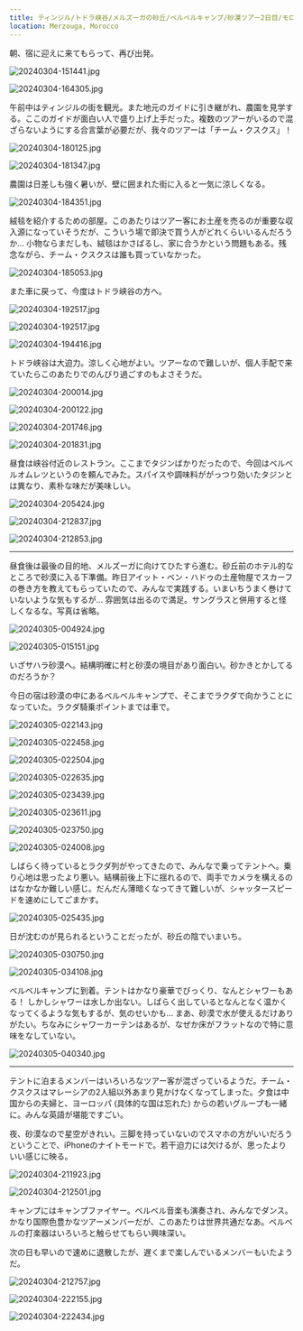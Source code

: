 ```yaml
---
title: ティンジル/トドラ峡谷/メルズーガの砂丘/ベルベルキャンプ/砂漠ツアー2日目/モロッコ旅行5日目
location: Merzouga, Morocco
---
```


朝、宿に迎えに来てもらって、再び出発。

![20240304-151441.jpg](https://ceshmina-photos.s3.ap-northeast-1.amazonaws.com/medium/202403/20240304-151441.jpg "今日のやめぴ")

![20240304-164305.jpg](https://ceshmina-photos.s3.ap-northeast-1.amazonaws.com/medium/202403/20240304-164305.jpg "ロビーの机")

午前中はティンジルの街を観光。また地元のガイドに引き継がれ、農園を見学する。ここのガイドが面白い人で盛り上げ上手だった。複数のツアーがいるので混ざらないようにする合言葉が必要だが、我々のツアーは「チーム・クスクス」！

![20240304-180125.jpg](https://ceshmina-photos.s3.ap-northeast-1.amazonaws.com/medium/202403/20240304-180125.jpg "丘の上に街がある")

![20240304-181347.jpg](https://ceshmina-photos.s3.ap-northeast-1.amazonaws.com/medium/202403/20240304-181347.jpg "乾燥気候だとは思うが、意外と緑豊か")

農園は日差しも強く暑いが、壁に囲まれた街に入ると一気に涼しくなる。

![20240304-184351.jpg](https://ceshmina-photos.s3.ap-northeast-1.amazonaws.com/medium/202403/20240304-184351.jpg "壁のマークはベルベルの記号")

絨毯を紹介するための部屋。このあたりはツアー客にお土産を売るのが重要な収入源になっていそうだが、こういう場で即決で買う人がどれくらいいるんだろうか... 小物ならまだしも、絨毯はかさばるし、家に合うかという問題もある。残念ながら、チーム・クスクスは誰も買っていなかった。

![20240304-185053.jpg](https://ceshmina-photos.s3.ap-northeast-1.amazonaws.com/medium/202403/20240304-185053.jpg "ミントティーを淹れてくれる。高くから注ぐのがポイント")

また車に戻って、今度はトドラ峡谷の方へ。

![20240304-192517.jpg](https://ceshmina-photos.s3.ap-northeast-1.amazonaws.com/medium/202403/20240304-192517.jpg "雰囲気のある通り")

![20240304-192517.jpg](https://ceshmina-photos.s3.ap-northeast-1.amazonaws.com/medium/202403/20240304-192525.jpg "昨日のランチメンバー")

![20240304-194416.jpg](https://ceshmina-photos.s3.ap-northeast-1.amazonaws.com/medium/202403/20240304-194416.jpg)

トドラ峡谷は大迫力。涼しく心地がよい。ツアーなので難しいが、個人手配で来ていたらこのあたりでのんびり過ごすのもよさそうだ。

![20240304-200014.jpg](https://ceshmina-photos.s3.ap-northeast-1.amazonaws.com/medium/202403/20240304-200014.jpg)

![20240304-200122.jpg](https://ceshmina-photos.s3.ap-northeast-1.amazonaws.com/medium/202403/20240304-200122.jpg "Macの壁紙みたい")

![20240304-201746.jpg](https://ceshmina-photos.s3.ap-northeast-1.amazonaws.com/medium/202403/20240304-201746.jpg "大量のロバ (多分)")

![20240304-201831.jpg](https://ceshmina-photos.s3.ap-northeast-1.amazonaws.com/medium/202403/20240304-201831.jpg)

昼食は峡谷付近のレストラン。ここまでタジンばかりだったので、今回はベルベルオムレツというのを頼んでみた。スパイスや調味料ががっつり効いたタジンとは異なり、素朴な味だが美味しい。

![20240304-205424.jpg](https://ceshmina-photos.s3.ap-northeast-1.amazonaws.com/medium/202403/20240304-205424.jpg "ベルベルオムレツ")

![20240304-212837.jpg](https://ceshmina-photos.s3.ap-northeast-1.amazonaws.com/medium/202403/20240304-212837.jpg "リゾートっぽい")

![20240304-212853.jpg](https://ceshmina-photos.s3.ap-northeast-1.amazonaws.com/medium/202403/20240304-212853.jpg "レストランの内装 (テラスだが) もかわいい")

---

昼食後は最後の目的地、メルズーガに向けてひたすら進む。砂丘前のホテル的なところで砂漠に入る下準備。昨日アイット・ベン・ハドゥの土産物屋でスカーフの巻き方を教えてもらっていたので、みんなで実践する。いまいちうまく巻けていないような気もするが... 雰囲気は出るので満足。サングラスと併用すると怪しくなるな。写真は省略。

![20240305-004924.jpg](https://ceshmina-photos.s3.ap-northeast-1.amazonaws.com/medium/202403/20240305-004924.jpg "砂丘が見えてきた！")

![20240305-015151.jpg](https://ceshmina-photos.s3.ap-northeast-1.amazonaws.com/medium/202403/20240305-015151.jpg "砂漠に入る準備")

いざサハラ砂漠へ。結構明確に村と砂漠の境目があり面白い。砂かきとかしてるのだろうか？

今日の宿は砂漠の中にあるベルベルキャンプで、そこまでラクダで向かうことになっていた。ラクダ騎乗ポイントまでは車で。

![20240305-022143.jpg](https://ceshmina-photos.s3.ap-northeast-1.amazonaws.com/medium/202403/20240305-022143.jpg)

![20240305-022458.jpg](https://ceshmina-photos.s3.ap-northeast-1.amazonaws.com/medium/202403/20240305-022458.jpg "風でできた模様が美しい")

![20240305-022504.jpg](https://ceshmina-photos.s3.ap-northeast-1.amazonaws.com/medium/202403/20240305-022504.jpg)

![20240305-022635.jpg](https://ceshmina-photos.s3.ap-northeast-1.amazonaws.com/medium/202403/20240305-022635.jpg "今日のやめぴその2")

![20240305-023439.jpg](https://ceshmina-photos.s3.ap-northeast-1.amazonaws.com/medium/202403/20240305-023439.jpg)

![20240305-023611.jpg](https://ceshmina-photos.s3.ap-northeast-1.amazonaws.com/medium/202403/20240305-023611.jpg "それっぽい景色")

![20240305-023750.jpg](https://ceshmina-photos.s3.ap-northeast-1.amazonaws.com/medium/202403/20240305-023750.jpg)

![20240305-024008.jpg](https://ceshmina-photos.s3.ap-northeast-1.amazonaws.com/medium/202403/20240305-024008.jpg)

しばらく待っているとラクダ列がやってきたので、みんなで乗ってテントへ。乗り心地は思ったより悪い。結構前後上下に揺れるので、両手でカメラを構えるのはなかなか難しい感じ。だんだん薄暗くなってきて難しいが、シャッタースピードを速めにしてごまかす。

![20240305-025435.jpg](https://ceshmina-photos.s3.ap-northeast-1.amazonaws.com/medium/202403/20240305-025435.jpg "ラクダがやって来た")

日が沈むのが見られるということだったが、砂丘の陰でいまいち。

![20240305-030750.jpg](https://ceshmina-photos.s3.ap-northeast-1.amazonaws.com/medium/202403/20240305-030750.jpg "マグリブだからね")

![20240305-034108.jpg](https://ceshmina-photos.s3.ap-northeast-1.amazonaws.com/medium/202403/20240305-034108.jpg "ラクダ、ありがとう")

ベルベルキャンプに到着。テントはかなり豪華でびっくり、なんとシャワーもある！ しかしシャワーは水しか出ない。しばらく出しているとなんとなく温かくなってくるような気もするが、気のせいかも... まあ、砂漠で水が使えるだけありがたい。ちなみにシャワーカーテンはあるが、なぜか床がフラットなので特に意味をなしていない。

![20240305-040340.jpg](https://ceshmina-photos.s3.ap-northeast-1.amazonaws.com/medium/202403/20240305-040340.jpg "プライベートテント、シャワー付き")

---

テントに泊まるメンバーはいろいろなツアー客が混ざっているようだ。チーム・クスクスはマレーシアの2人組以外あまり見かけなくなってしまった。夕食は中国からの夫婦と、ヨーロッパ (具体的な国は忘れた) からの若いグループも一緒に。みんな英語が堪能ですごい。

夜、砂漠なので星空がきれい。三脚を持っていないのでスマホの方がいいだろうということで、iPhoneのナイトモードで。若干迫力には欠けるが、思ったよりいい感じに映る。

![20240304-211923.jpg](https://ceshmina-photos.s3.ap-northeast-1.amazonaws.com/medium/202403/20240304-211923.jpg "オリオン座")

![20240304-212501.jpg](https://ceshmina-photos.s3.ap-northeast-1.amazonaws.com/medium/202403/20240304-212501.jpg "砂漠とのコントラスト")

キャンプにはキャンプファイヤー。ベルベル音楽も演奏され、みんなでダンス。かなり国際色豊かなツアーメンバーだが、このあたりは世界共通だなあ。ベルベルの打楽器はいろいろと触らせてもらい興味深い。

次の日も早いので速めに退散したが、遅くまで楽しんでいるメンバーもいたようだ。

![20240304-212757.jpg](https://ceshmina-photos.s3.ap-northeast-1.amazonaws.com/medium/202403/20240304-212757.jpg "キャンプファイヤー")

![20240304-222155.jpg](https://ceshmina-photos.s3.ap-northeast-1.amazonaws.com/medium/202403/20240304-222155.jpg)

![20240304-222434.jpg](https://ceshmina-photos.s3.ap-northeast-1.amazonaws.com/medium/202403/20240304-222434.jpg "ベルベルキャンプ")
